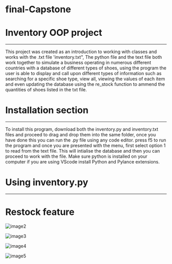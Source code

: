 # final-Capstone

# Inventory OOP project
___

This project was created as an introduction to working with classes and works with the .txt file 'inventory.txt",
The python file and the text file both work together to simulate a business operating in numerous different countries
with a database of different types of shoes, using the program the user is able to display and call upon different 
types of information such as searching for a specific shoe type, view all, viewing the values of each item
and even updating the database using the re_stock function to ammend the quantities of shoes listed in the txt file.

# Installation section
___

To install this program, download both the inventory.py and inventory.txt files and proceed to drag and drop them
into the same folder, once you have done this you can run the .py file using any code editor. press f5 to run the
program and once you are presented with the menu, first select option 1 to read from the text file. This will
intialise the database and then you can proceed to work with the file. Make sure python is installed on your computer
if you are using VScode install Python and Pylance extensions.

# Using inventory.py
___

# Restock feature

![image2](https://user-images.githubusercontent.com/112674211/211157926-ec049538-1b19-442e-84c7-b9f42cb2a647.png)

![image3](https://user-images.githubusercontent.com/112674211/211157927-91ac5bdc-8655-4790-8820-2071d860a27c.png)

![image4](https://user-images.githubusercontent.com/112674211/211157930-365ed9c8-5afe-477a-99d2-cf87a9f0e980.png)

![image5](https://user-images.githubusercontent.com/112674211/211157934-d620b9b4-b794-4b03-be80-01216868b9cb.png)
